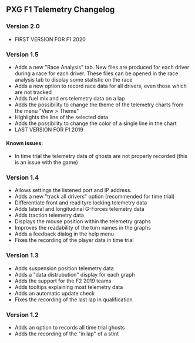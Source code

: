 ## PXG F1 Telemetry Changelog


### Version 2.0

- FIRST VERSION FOR F1 2020


### Version 1.5

- Adds a new "Race Analysis" tab. New files are produced for each driver during a race for each driver. These files can be opened in the race analysis tab to display some statistic on the race
- Adds a new option to record race data for all drivers, even those which are not tracked
- Adds fuel mix and ers telemetry data on a lap
- Adds the possibility to change the theme of the telemetry charts from the menu "View > Theme"
- Highlights the line of the selected data
- Adds the possibility to change the color of a single line in the chart
- LAST VERSION FOR F1 2019

#### Known issues:

- In time trial the telemetry data of ghosts are not properly recorded (this is an issue with the game)

### Version 1.4

- Allows settings the listened port and IP address.
- Adds a new "track all drivers" option (recommended for time trial)
- Differentiate front and read tyre locking telemetry data
- Adds lateral and longitudinal G-Forces telemetry data
- Adds traction telemetry data
- Displays the mouse position within the telemetry graphs
- Improves the readability of the turn names in the graphs
- Adds a feedback dialog in the help menu
- Fixes the recording of the player data in time trial


### Version 1.3

- Adds suspension position telemetry data
- Adds a "data distrubution" display for each graph
- Adds the support for the F2 2019 teams
- Adds tooltips explaining most telemetry data
- Adds an automatic update check
- Fixes the recording of the last lap in qualification


### Version 1.2

- Adds an option to records all time trial ghosts
- Adds the recording of the "in lap" of a stint

